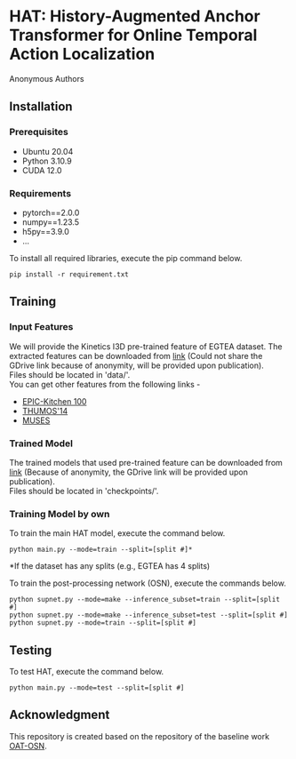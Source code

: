# HAT: History-Augmented Anchor Transformer for Online Temporal Action Localization   
Anonymous Authors   


## Installation

### Prerequisites
- Ubuntu 20.04 
- Python 3.10.9 
- CUDA 12.0  

### Requirements
- pytorch==2.0.0
- numpy==1.23.5
- h5py==3.9.0
- ...

To install all required libraries, execute the pip command below.
```
pip install -r requirement.txt
```

## Training

### Input Features
We will provide the Kinetics I3D pre-trained feature of EGTEA dataset.
The extracted features can be downloaded from [link]() (Could not share the GDrive link because of anonymity, will be provided upon publication).   
Files should be located in 'data/'.  
You can get other features from the following links -  
- [EPIC-Kitchen 100](https://github.com/happyharrycn/actionformer_release)
- [THUMOS'14](https://github.com/YHKimGithub/OAT-OSN/)
- [MUSES](https://songbai.site/muses/)

### Trained Model
The trained models that used pre-trained feature can be downloaded from [link]() (Because of anonymity, the GDrive link will be provided upon publication).    
Files should be located in 'checkpoints/'. 

### Training Model by own
To train the main HAT model, execute the command below.
```
python main.py --mode=train --split=[split #]*
```
*If the dataset has any splits (e.g., EGTEA has 4 splits)

To train the post-processing network (OSN), execute the commands below.
```
python supnet.py --mode=make --inference_subset=train --split=[split #]
python supnet.py --mode=make --inference_subset=test --split=[split #]
python supnet.py --mode=train --split=[split #]
```


## Testing
To test HAT, execute the command below.
```
python main.py --mode=test --split=[split #]
```

## Acknowledgment
This repository is created based on the repository of the baseline work [OAT-OSN](https://github.com/YHKimGithub/OAT-OSN/).
